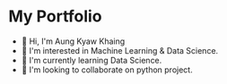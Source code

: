 # My Portfolio

- 👋 Hi, I'm Aung Kyaw Khaing
- 👀 I'm interested in Machine Learning & Data Science.
- 🌱 I'm currently learning Data Science.
- 💞️ I'm looking to collaborate on python project.

